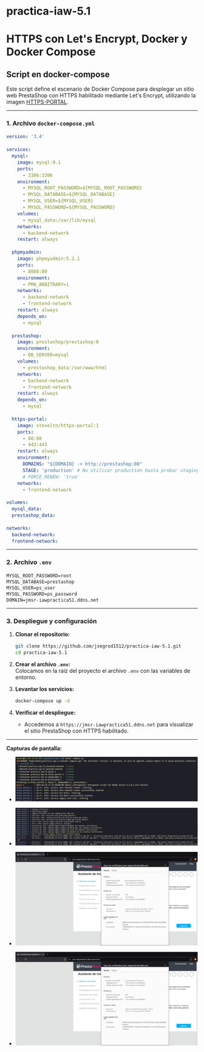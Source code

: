 # practica-iaw-5.1

# HTTPS con Let's Encrypt, Docker y Docker Compose

## Script en docker-compose

Este script define el escenario de Docker Compose para desplegar un sitio web PrestaShop con HTTPS habilitado mediante Let's Encrypt, utilizando la imagen [HTTPS-PORTAL](https://hub.docker.com/r/steveltn/https-portal).

---

### 1. Archivo `docker-compose.yml`

```yaml
version: '3.4'

services:
  mysql:
    image: mysql:9.1
    ports: 
      - 3306:3306
    environment: 
      - MYSQL_ROOT_PASSWORD=${MYSQL_ROOT_PASSWORD}
      - MYSQL_DATABASE=${MYSQL_DATABASE}
      - MYSQL_USER=${MYSQL_USER}
      - MYSQL_PASSWORD=${MYSQL_PASSWORD}
    volumes: 
      - mysql_data:/var/lib/mysql
    networks: 
      - backend-network
    restart: always
  
  phpmyadmin:
    image: phpmyadmin:5.2.1
    ports:
      - 8080:80
    environment: 
      - PMA_ARBITRARY=1
    networks: 
      - backend-network
      - frontend-network
    restart: always
    depends_on: 
      - mysql

  prestashop:
    image: prestashop/prestashop:8
    environment: 
      - DB_SERVER=mysql
    volumes:
      - prestashop_data:/var/www/html
    networks: 
      - backend-network
      - frontend-network
    restart: always
    depends_on: 
      - mysql

  https-portal:
    image: steveltn/https-portal:1
    ports:
      - 80:80
      - 443:443
    restart: always
    environment:
      DOMAINS: "${DOMAIN} -> http://prestashop:80"
      STAGE: 'production' # No utilizar production hasta probar staging
      # FORCE_RENEW: 'true'
    networks:
      - frontend-network

volumes:
  mysql_data:
  prestashop_data:

networks: 
  backend-network:
  frontend-network:
```

---

### 2. Archivo `.env`

```env
MYSQL_ROOT_PASSWORD=root
MYSQL_DATABASE=prestashop
MYSQL_USER=ps_user
MYSQL_PASSWORD=ps_password
DOMAIN=jmsr-iawpractica51.ddns.net
```

---

### 3. Despliegue y configuración

1. **Clonar el repositorio:**

   ```bash
   git clone https://github.com/jsegrod1512/practica-iaw-5.1.git
   cd practica-iaw-5.1
   ```

2. **Crear el archivo `.env`:**  
   Colocamos en la raíz del proyecto el archivo `.env` con las variables de entorno.

3. **Levantar los servicios:**

   ```bash
   docker-compose up -d
   ```

4. **Verificar el despliegue:**  
   - Accedemos a `https://jmsr-iawpractica51.ddns.net` para visualizar el sitio PrestaShop con HTTPS habilitado.  

---

**Capturas de pantalla:**

- ![Despliegue sin errores](./capturas/5.1/captura1.png)

- ![Servicios corriendo en Docker](./capturas/5.1/captura2.png)

- ![Acceso a PrestaShop vía HTTPS](./capturas/5.1/captura3.png)

- ![Prestashop funcionando](./capturas/5.1/captura4.png)
